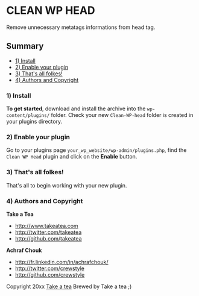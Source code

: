 # CLEAN WP HEAD

Remove unnecessary metatags informations from head tag.


## Summary

+ [1) Install](#1-install)
+ [2) Enable your plugin](#2-enable-your-plugin)
+ [3) That's all folkes!](#3-thats-all-folkes)
+ [4) Authors and Copyright](#4-authors-and-copyright)


### 1) Install

**To get started**, download and install the archive into the `wp-content/plugins/` folder.
Check your new `Clean-WP-head` folder is created in your plugins directory.


### 2) Enable your plugin

Go to your plugins page `your_wp_website/wp-admin/plugins.php`, find the `Clean WP Head` plugin and click on the **Enable** button.


### 3) That's all folkes!

That's all to begin working with your new plugin.


### 4) Authors and Copyright

**Take a Tea**

+ http://www.takeatea.com
+ http://twitter.com/takeatea
+ http://github.com/takeatea

**Achraf Chouk**

+ http://fr.linkedin.com/in/achrafchouk/
+ http://twitter.com/crewstyle
+ http://github.com/crewstyle

Copyright 20xx [Take a tea](http://takeatea.com "Take a tea")
Brewed by Take a tea ;)
